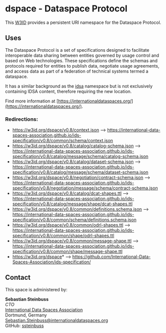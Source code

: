 # dspace - Dataspace Protocol

This [W3ID](https://w3id.org) provides a persistent URI namespace for the Dataspace Protocol.

## Uses

The Dataspace Protocol is a set of specifications designed to facilitate interoperable data sharing between entities governed by usage control and based on Web technologies. These specifications define the schemas and protocols required for entities to publish data, negotiate usage agreements, and access data as part of a federation of technical systems termed a dataspace.

It has a similar background as the [idsa](../idsa/) namespace but is not exclusively containing IDSA content, therefore requiring the new location.

Find more information at [https://internationaldataspaces.org/](https://internationaldataspaces.org/).


### Redirections:
* https://w3id.org/dspace/v0.8/context.json --> https://international-data-spaces-association.github.io/ids-specification/v0.8/common/schema/context.json
* https://w3id.org/dspace/v0.8/catalog/catalog-schema.json --> https://international-data-spaces-association.github.io/ids-specification/v0.8/catalog/message/schema/catalog-schema.json
* https://w3id.org/dspace/v0.8/catalog/dataset-schema.json --> https://international-data-spaces-association.github.io/ids-specification/v0.8/catalog/message/schema/dataset-schema.json
* https://w3id.org/dspace/v0.8/negotiation/contract-schema.json --> https://international-data-spaces-association.github.io/ids-specification/v0.8/negotiation/message/schema/contract-schema.json
* https://w3id.org/dspace/v0.8/catalog/dcat-shapes.ttl --> https://international-data-spaces-association.github.io/ids-specification/v0.8/catalog/message/shape/dcat-shapes.ttl
* https://w3id.org/dspace/v0.8/common/definitions.schema.json --> https://international-data-spaces-association.github.io/ids-specification/v0.8/common/schema/definitions.schema.json
* https://w3id.org/dspace/v0.8/common/odrl-shapes.ttl --> https://international-data-spaces-association.github.io/ids-specification/v0.8/common/shape/odrl-shapes.ttl
* https://w3id.org/dspace/v0.8/common/message-shape.ttl --> https://international-data-spaces-association.github.io/ids-specification/v0.8/common/shape/message-shape.ttl
* https://w3id.org/dspace* --> https://github.com/International-Data-Spaces-Association/ids-specification/

## Contact

This space is administered by:  

**Sebastian Steinbuss**  
*CTO*  
[International Data Spaces Association](https://internationaldataspaces.org/)  
Dortmund, Germany  
<Sebastian.Steinbuss@internationaldataspaces.org>  
GitHub: [ssteinbuss](https://github.com/ssteinbuss)
